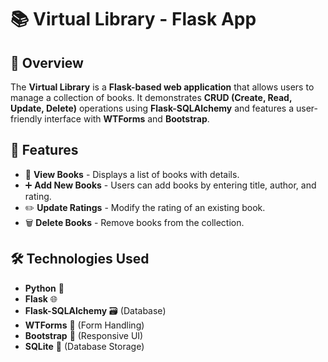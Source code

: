 # 📚 Virtual Library - Flask App  

## 📌 Overview  
The **Virtual Library** is a **Flask-based web application** that allows users to manage a collection of books. It demonstrates **CRUD (Create, Read, Update, Delete)** operations using **Flask-SQLAlchemy** and features a user-friendly interface with **WTForms** and **Bootstrap**.  

## 🚀 Features  
- 📖 **View Books** - Displays a list of books with details.  
- ➕ **Add New Books** - Users can add books by entering title, author, and rating.  
- ✏️ **Update Ratings** - Modify the rating of an existing book.  
- 🗑️ **Delete Books** - Remove books from the collection.  

## 🛠️ Technologies Used  
- **Python** 🐍  
- **Flask** 🌐  
- **Flask-SQLAlchemy** 🗃️ (Database)  
- **WTForms** 📝 (Form Handling)  
- **Bootstrap** 🎨 (Responsive UI)  
- **SQLite** 🏢 (Database Storage)  
